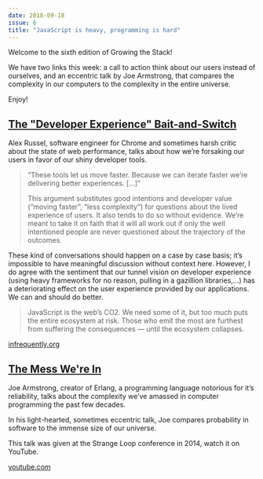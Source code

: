 ```yaml
---
date: 2018-09-18
issue: 6
title: "JavaScript is heavy, programming is hard"
---
```


Welcome to the sixth edition of Growing the Stack!

We have two links this week: a call to action think about our users instead of ourselves, and an eccentric talk by Joe Armstrong, that compares the complexity in our computers to the complexity in the entire universe.

Enjoy!

## [The "Developer Experience" Bait-and-Switch](https://infrequently.org/2018/09/the-developer-experience-bait-and-switch/)

Alex Russel, software engineer for Chrome and sometimes harsh critic about the state of web performance, talks about how we’re forsaking our users in favor of our shiny developer tools.

> “These tools let us move faster. Because we can iterate faster we’re delivering better experiences. […]”
>
> This argument substitutes good intentions and developer value (“moving faster”, “less complexity”) for questions about the lived experience of users. It also tends to do so without evidence. We’re meant to take it on faith that it will all work out if only the well intentioned people are never questioned about the trajectory of the outcomes.

These kind of conversations should happen on a case by case basis; it’s impossible to have meaningful discussion without context here. However, I do agree with the sentiment that our tunnel vision on developer experience (using heavy frameworks for no reason, pulling in a gazillion libraries,…) has a deteriorating effect on the user experience provided by our applications. We can and should do better.

> JavaScript is the web’s CO2. We need some of it, but too much puts the entire ecosystem at risk. Those who emit the most are furthest from suffering the consequences — until the ecosystem collapses.

[infrequently.org](https://infrequently.org/2018/09/the-developer-experience-bait-and-switch/)

## [The Mess We're In](https://www.youtube.com/watch?v=lKXe3HUG2l4)

Joe Armstrong, creator of Erlang, a programming language notorious for it’s reliability, talks about the complexity we’ve amassed in computer programming the past few decades.

In his light-hearted, sometimes eccentric talk, Joe compares probability in software to the immense size of our universe.

This talk was given at the Strange Loop conference in 2014, watch it on YouTube.

[youtube.com](https://www.youtube.com/watch?v=lKXe3HUG2l4)
